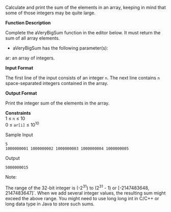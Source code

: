 Calculate and print the sum of the elements in an array, keeping in mind that some of those integers may be quite large.

<b>Function Description</b>

Complete the aVeryBigSum function in the editor below. It must return the sum of all array elements.

* aVeryBigSum has the following parameter(s):

ar: an array of integers.

<b>Input Format</b>

The first line of the input consists of an integer `n`. 
The next line contains `n` space-separated integers contained in the array.

<b>Output Format</b>

Print the integer sum of the elements in the array.

<b>Constraints</b> <br>
1 &le; `n` &le; 10 <br>
0 &le; `ar[i]` &le; 10<sup>10</sup> <br>
 

Sample Input
```
5
1000000001 1000000002 1000000003 1000000004 1000000005
```
Output
```
5000000015
```
Note:

The range of the 32-bit integer is (-2<sup>31</sup>) to (2<sup>31</sup> - 1) or [-2147483648, 2147483647]`.
When we add several integer values, the resulting sum might exceed the above range. You might need to use long long int in C/C++ or long data type in Java to store such sums.